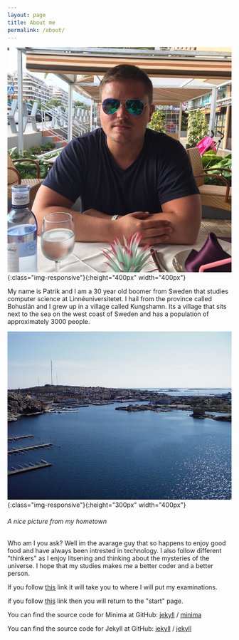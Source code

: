 ```yaml
---
layout: page
title: About me
permalink: /about/
---
```


![Jag](../Imagefile/Jag.jpg){:class="img-responsive"}{:height="400px" width="400px"}

<p>My name is Patrik and I am a 30 year old boomer from Sweden that studies computer science at Linnéuniversitetet. I hail from the province called
Bohuslän and I grew up in a village called Kungshamn. Its a village that sits next to the sea on the west coast of Sweden and has a population of 
approximately 3000 people.</p>



![Kungshamn](../Imagefile/Kungshamn.jpg){:class="img-responsive"}{:height="300px" width="400px"}
<h6>A nice picture from my hometown</h6>

<p>Who am I you ask? Well im the avarage guy that so happens to enjoy good food and have always been intrested in technology. 
I also follow different "thinkers" as I enjoy litsening and thinking about the mysteries of the universe.
I hope that my studies makes me a better coder and a better person.</p>

If you follow [this](http://localhost:4000/Examinations/)
link it will take you to where I will put my examinations.

if you follow [this](http://localhost:4000/)
link then you will return to the "start" page.



You can find the source code for Minima at GitHub:
[jekyll][jekyll-organization] /
[minima](https://github.com/jekyll/minima)

You can find the source code for Jekyll at GitHub:
[jekyll][jekyll-organization] /
[jekyll](https://github.com/jekyll/jekyll)


[jekyll-organization]: https://github.com/jekyll
